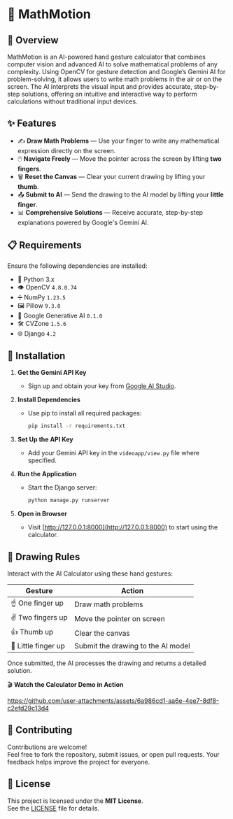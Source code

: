 # 🧮 MathMotion
## 📝 Overview
MathMotion is an AI-powered hand gesture calculator that combines computer vision and advanced AI to solve mathematical problems of any complexity. Using OpenCV for gesture detection and Google’s Gemini AI for problem-solving, it allows users to write math problems in the air or on the screen. The AI interprets the visual input and provides accurate, step-by-step solutions, offering an intuitive and interactive way to perform calculations without traditional input devices.

## ✨ Features
- ✍️ **Draw Math Problems** — Use your finger to write any mathematical expression directly on the screen.
- 🖱️ **Navigate Freely** — Move the pointer across the screen by lifting **two fingers**.
- 🗑️ **Reset the Canvas** — Clear your current drawing by lifting your **thumb**.
- 📤 **Submit to AI** — Send the drawing to the AI model by lifting your **little finger**.
- 📊 **Comprehensive Solutions** — Receive accurate, step-by-step explanations powered by Google's Gemini AI.


## 📋 Requirements
Ensure the following dependencies are installed:

- 🐍 Python 3.x  
- 👁️ OpenCV `4.8.0.74`  
- ➗ NumPy `1.23.5`  
- 🖼️ Pillow `9.3.0`  
- 🤖 Google Generative AI `0.1.0`  
- 🛠️ CVZone `1.5.6`  
- 🌐 Django `4.2`  

## 🚀 Installation

1. **Get the Gemini API Key**
   - Sign up and obtain your key from [Google AI Studio](https://aistudio.google.com).

2. **Install Dependencies**
   - Use pip to install all required packages:
     ```bash
     pip install -r requirements.txt
     ```

3. **Set Up the API Key**
   - Add your Gemini API key in the `videoapp/view.py` file where specified.

4. **Run the Application**
   - Start the Django server:
     ```bash
     python manage.py runserver
     ```

5. **Open in Browser**
   - Visit [http://127.0.0.1:8000](http://127.0.0.1:8000) to start using the calculator.

## 🎨 Drawing Rules

Interact with the AI Calculator using these hand gestures:

| Gesture              | Action                                |
|----------------------|----------------------------------------|
| ☝️ One finger up     | Draw math problems                     |
| ✌️ Two fingers up    | Move the pointer on screen             |
| 👍 Thumb up          | Clear the canvas                       |
| 🤏 Little finger up  | Submit the drawing to the AI model     |

Once submitted, the AI processes the drawing and returns a detailed solution.



🎬 **Watch the Calculator Demo in Action**  

https://github.com/user-attachments/assets/6a986cd1-aa6e-4ee7-8df8-c2efd29c13d4


## 🤝 Contributing

Contributions are welcome!  
Feel free to fork the repository, submit issues, or open pull requests. Your feedback helps improve the project for everyone.

## 📜 License

This project is licensed under the **MIT License**.  
See the [LICENSE](./LICENSE) file for details.

